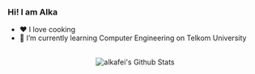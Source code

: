 ### Hi! I am Alka

- ❤  I love cooking
- 🌱 I’m currently learning Computer Engineering on Telkom University
<br>
<center><img align="center" src="https://github-readme-stats.vercel.app/api?username=alkafei&theme=dark&title_color=FF69B4&text_color=777&show_icons=true&icon_color=FF69B4&hide_border=true" alt="alkafei's Github Stats"><center>
